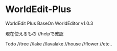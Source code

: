 # WorldEdit-Plus
WorldEdit Plus
BaseOn WorldEditor v1.0.3

現在使えるもの
//helpで確認

Todo
//tree
//lake
//lavalake
//house
//flower
//etc..
